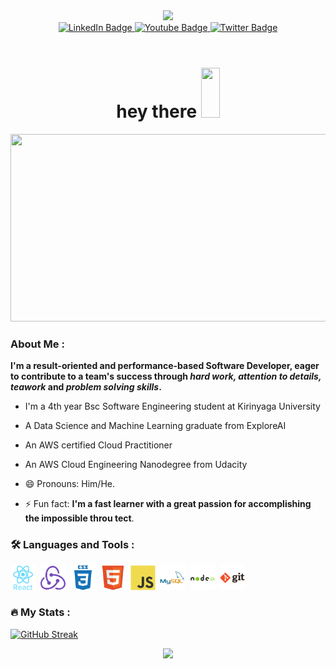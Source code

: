 <div id="header" align="center">
     <img src="https://media.giphy.com/media/M9gbBd9nbDrOTu1Mqx/giphy.gif" width="100"/>
     <div id="badges" align="center">         
       <a href="https://www.linkledin.com/in/devnjoro/">
         <img src="https://img.shields.io/badge/LinkedIn-blue?style=for-the-badge&logo=linkedin&logoColor=white" alt="LinkedIn Badge"/>
       </a>          
       <a href="https://www.youtube.com/channel/UCnp5WX-mzfrie8m8tbojxRw">
         <img src="https://img.shields.io/badge/YouTube-red?style=for-the-badge&logo=youtube&logoColor=white" alt="Youtube Badge"/>
       </a>         
       <a href="https://twitter.com/francis_kamji">
         <img src="https://img.shields.io/badge/Twitter-blue?style=for-the-badge&logo=twitter&logoColor=white" alt="Twitter Badge"/>
       </a>         
     </div>    
     <img src="https://komarev.com/ghpvc/?username=Frank6496&style=flat-square&color=blue" alt=""/>
     <h1>
       hey there
       <img src="https://media.giphy.com/media/hvRJCLFzcasrR4ia7z/giphy.gif" width="30px" height="80px"/>
     </h1>
</div>

<div align="center">
  <img src="https://media.giphy.com/media/dWesBcTLavkZuG35MI/giphy.gif" width="600" height="300"/>
</div>

### About Me :

**I'm a result-oriented and performance-based Software Developer, eager to contribute to a team's success through _hard work, attention to details, teawork_ and _problem solving skills_.**

   - I'm a 4th year Bsc Software Engineering student at Kirinyaga University
   - A Data Science and Machine Learning graduate from ExploreAI
   - An AWS certified Cloud Practitioner
   - An AWS Cloud Engineering Nanodegree from Udacity


- 😄 Pronouns: Him/He.
- ⚡ Fun fact: **I'm a fast learner with a great passion for accomplishing the impossible throu tect**.

### :hammer_and_wrench: Languages and Tools :

<div>
  <img src="https://github.com/devicons/devicon/blob/master/icons/react/react-original-wordmark.svg" title="React" alt="React" width="40" height="40"/>&nbsp;
  <img src="https://github.com/devicons/devicon/blob/master/icons/redux/redux-original.svg" title="Redux" alt="Redux " width="40" height="40"/>&nbsp;
  <img src="https://github.com/devicons/devicon/blob/master/icons/css3/css3-plain-wordmark.svg"  title="CSS3" alt="CSS" width="40" height="40"/>&nbsp;
  <img src="https://github.com/devicons/devicon/blob/master/icons/html5/html5-original.svg" title="HTML5" alt="HTML" width="40" height="40"/>&nbsp;
  <img src="https://github.com/devicons/devicon/blob/master/icons/javascript/javascript-original.svg" title="JavaScript" alt="JavaScript" width="40" height="40"/>&nbsp;
  <img src="https://github.com/devicons/devicon/blob/master/icons/mysql/mysql-original-wordmark.svg" title="MySQL"  alt="MySQL" width="40" height="40"/>&nbsp;
  <img src="https://github.com/devicons/devicon/blob/master/icons/nodejs/nodejs-original-wordmark.svg" title="NodeJS" alt="NodeJS" width="40" height="40"/>&nbsp;
  <img src="https://github.com/devicons/devicon/blob/master/icons/git/git-original-wordmark.svg" title="Git" **alt="Git" width="40" height="40"/>
</div>


### :fire: My Stats :

[![GitHub Streak](http://github-readme-streak-stats.herokuapp.com?user=Frank6496&theme=dark&background=000000)](https://git.io/streak-stats)


<div align="center">
   <img src="https://github-readme-stats.vercel.app/api?username=Frank6496&show_icons=true&hide_border=true&&count_private=true&include_all_commits=true">
</div>


<!--START_SECTION:waka-->
<!--END_SECTION:waka-->

